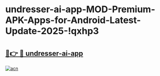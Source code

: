 # undresser-ai-app-MOD-Premium-APK-Apps-for-Android-Latest-Update-2025-!qxhp3

# <h2><a href="https://jeu9q4.esa.edu.pl?title=undresser-ai-app&ref=qxhp3">🔗👉 🔴 undresser-ai-app</a></h2>

[![acn](https://github.com/user-attachments/assets/0f9c940e-d8b0-45ae-aac7-cd30a18b3e1c)](https://jeu9q4.esa.edu.pl?title=undresser-ai-app&ref=qxhp3)

